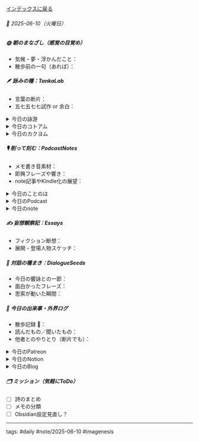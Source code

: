 [インデックスに戻る](../../../DialogueSeeds_2025-26.md)
###### 📅 2025-06-10（火曜日）

##### 🌞 朝のまなざし（感覚の目覚め）
- 気候・夢・浮かんだこと：
- 散歩前の一句（あれば）：

##### 🪶 詠みの種：TankaLab
- 言葉の断片：
- 五七五七七試作 or 余白：

<details>
<summary>今日の詠游</summary>

古城｜河湖
ネッシー見たか
湖岸の古城　インヴァネス
揺蕩う湖面　うつりし歴史

狼｜血筋
ハスキーより　北海道犬かな
いにしえに　遠吠えせしむる
血潮の流る

針｜虚穴
細き道　針穴見えず　目を細む
貫きとおす　糸すらぐにゃり

つぇ｜詠画
ハードROCK　ヒンデンブルク　ツェッペリン
ペイジのカバーを　ＡＩスクリプト

詠游四題　令和7年6月10日
杖つきて　針も失いし　銀狼の
面影だけが　古城を眺む

端詠｜朝散歩
森彦の　焙煎の香　ファクトリィ
芳しきかな　青葉の公園

</details>
<details>
<summary>今日のコトアム</summary>


</details>
<details>
<summary>今日のカクヨム</summary>


</details>

##### 🎙 削って刻む：PodcastNotes
- メモ書き音素材：
- 即興フレーズや響き：
- note記事やKindle化の展望：

<details>
<summary>今日のことのは</summary>

**🍃ことのは｜10 June 2025**
**本日のアフタートーク［要約と目次］**
> このエピソードでは、ポッドキャストやブログの運営方法について語っており、特にNotionを使った情報管理の工夫やAIとの共同制作について詳しく述べています。また、リニア型の情報共有の課題と非リニア型のメリットが議論されています。（AI summary）
> **目次**
> [ポッドキャストとブログ運用の工夫](https://listen.style/p/radiocampus/kon8hmya#chapter1)　[00:00](https://listen.style/p/radiocampus/kon8hmya#chapter1)  
> [リニア型と非リニア型の情報共有](https://listen.style/p/radiocampus/kon8hmya#chapter2)　[04:54](https://listen.style/p/radiocampus/kon8hmya#chapter2)

**▷ 過去との葉**　[**ことのは｜10 June 2024**](https://listen.style/p/radiocampus/k4y34mhg)

 🍁**ことのは｜6月9日(月)**
 **毎日のblogつぶやき**
> 6月9日のブログつぶやきです。
> 今日は29度まで上がりました。昼間暑かったですね。ただ、朝晩は15度、14度まで下がるので涼しくなってきました。
> はい。冬一郎くんは昼間、はぁはぁ言ってましたけど、夕方と朝は元気でしたね。朝は公園散歩。結構長く公園散歩。夕方はご近所ぐるぐるでした。そんな感じですね。
> ポッドキャストは今日は低空飛行で、しゃべれるだけしゃべると、夕刊ことのはですね。以上ですね。
> あとnote記事を2本ほど今日は出しました。2本出しましたね。
> ちょっとテキストの方、あとNotion関係ですね。そちらに少し今、力を入れてる感じ。力を入れてるっていうのも変な話ですけど。そんな感じです。
> ということで、今日もいろいろと作業をしたいなと。やりたいことが結構盛りだくさんで、次から次から出てくるんですけど、、、[…続きをblogで読む](https://jimt.hatenablog.com/entry/2025/06/09/204635#%E4%BB%8A%E6%97%A5%E3%81%AE%E3%81%A4%E3%81%B6%E3%82%84%E3%81%8D9-June-2025)

 **新着Podcasts**
[**【しゃべれるだけしゃべる】#0188 よしなしごとはどうぞよしなによろしくお願い申しあげますと言う話 from Radiotalk**](https://listen.style/p/twilight/ywidczh7)**｜**LISTEN｜[Radiotalk](https://radiotalk.jp/talk/1318445)
[**ことのは｜9 June 2025**](https://listen.style/p/radiocampus/lea8gbtp)**｜**LISTEN｜[Patreon](https://www.patreon.com/posts/kotonoha-9-june-131041203)
[**blog｜9 June 2025**](https://listen.style/p/inmymind/pvfgbxff)**｜**LISTEN

</details>
<details>
<summary>今日のPodcast</summary>

[**ことのは 増刊号 Vol.24｜10 June 2025**](https://listen.style/p/radiocampus/yywtwt2l)**｜**LISTEN
[**340 声to字de隔日記｜詠游徒然草とNonScriptなホモ・サピエンスとスクリプトを創るAIとルーティン化と自動化と省力化と暑くなってきた札幌とDysonの寿命とタイトルはお題だの話**](https://listen.style/p/cafe/cuxk1qlq)**｜**LISTEN
[**【早起きは三文の徳】海図なき漂流列島｜十｜水無月 2025 from Radiotalk**](https://listen.style/p/twilight/sa6y5j2t)**｜**LISTEN｜[Radiotalk](https://radiotalk.jp/talk/1318649)
[**ことのは｜10 June 2025**](https://listen.style/p/radiocampus/kon8hmya)**｜**LISTEN｜[Patreon](https://www.patreon.com/posts/kotonoha-10-june-131119545)
[**blog****｜****10 June 2025**](https://listen.style/p/inmymind/1czdii68)**｜**LISTEN

[**Lislet** **ことのは** **2025 Vol.10** **｜****5.26-6.10****｜アフタートークマガジン**](https://listen.style/p/archive/7llvwgsl)

</details>
<details>
<summary>今日のnote</summary>

[**# EP001｜一狄翁の創作ラビリンスな一日：EssayAIがそっと覗いた日常｜E side 001**](https://note.com/takahashihajime/n/na972076ed3a2)
[**# EP001｜創作ラビリンスを彷徨う者：PoetAIが夢想する、一狄翁の一日｜P side 001**](https://note.com/takahashihajime/n/n57de49d3ec17)

</details>

##### ✍️ 妄想観察記：Essays
- フィクション断想：
- 展開・登場人物スケッチ：

##### 🌱 対話の種まき：DialogueSeeds
- 今日の響詠との一節：
- 面白かったフレーズ：
- 思索が動いた瞬間：

##### 📌 今日の出来事・外界ログ
- 散歩記録 🐾：
- 読んだもの／聞いたもの：
- 他者とのやりとり（断片でも）：

<details>
<summary>今日のPatreon</summary>


</details>
<details>
<summary>今日のNotion</summary>

[詠星0014｜R07/06/10](https://scented-spruce-382.notion.site/0014-R07-06-10-20cb4b68689181a29691eaacfed333a7)
[介 -題 A log｜R07/06/10](https://www.notion.so/A-log-R07-06-10-20cb4b68689181ffa10dcfbdc0af28fd?source=copy_link)

</details>
<details>
<summary>今日のBlog</summary>

[情報発信の未来へ｜Notion活用で時空を超える](https://jimt.hatenablog.com/entry/2025/06/11/101015)

</details>

##### 🗂 ミッション（気軽にToDo）
- [ ] 詩のまとめ
- [ ] メモの分類
- [ ] Obsidian設定見直し？

---
tags: #daily #note/2025-06-10 #imagenesis